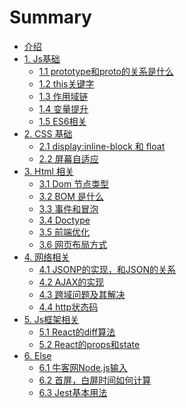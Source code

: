 # Summary

* [介绍](README.md)
* [1. Js基础]()
  * [1.1 prototype和proto的关系是什么](basic/prototype.md)
  * [1.2 this关键字](basic/this.md)
  * [1.3 作用域链](basic/scope-chain.md)  
  * [1.4 变量提升](basic/scope-up.md)  
  * [1.5 ES6相关](basic/es6.md)
* [2. CSS 基础]()
  * [2.1 display:inline-block 和 float ](css/display-float.md)
  * [2.2 屏幕自适应 ](css/screen-adaptation.md)
* [3. Html 相关]()
  * [ 3.1 Dom 节点类型](html/dom-nodetype.md)
  * [ 3.2 BOM 是什么](html/BOM.md)
  * [ 3.3 事件和冒泡](html/event-bubble.md)
  * [ 3.4 Doctype](html/Doctype.md)
  * [ 3.5 前端优化](html/web-optimization.md)
  * [ 3.6 网页布局方式](html/layout.md)
* [4. 网络相关]()
  * [4.1 JSONP的实现，和JSON的关系](network/jsonp.md)
  * [4.2 AJAX的实现](network/ajax.md)
  * [4.3 跨域问题及其解决](network/cross-origin.md)
  * [4.4 http状态码](network/http-code.md)
* [5. Js框架相关]()
  * [5.1 React的diff算法](frame/React-diff.md)
  * [5.2 React的props和state](frame/React-diff.md)
* [6. Else]()
  * [6.1 牛客网Node.js输入](else/nowCoder.md)
  * [6.2 首屏，白屏时间如何计算](else/firstScreen.md)
  * [6.3 Jest基本用法](else/jestUsage.md)



